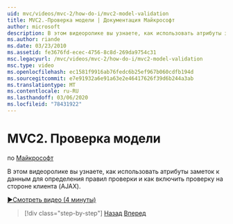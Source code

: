 ```yaml
---
uid: mvc/videos/mvc-2/how-do-i/mvc2-model-validation
title: MVC2.-Проверка модели | Документация Майкрософт
author: microsoft
description: В этом видеоролике вы узнаете, как использовать атрибуты заметок к данным для определения правил проверки и как включить проверку на стороне клиента (AJAX).
ms.author: riande
ms.date: 03/23/2010
ms.assetid: fe3676fd-ecec-4756-8c8d-269da9754c31
msc.legacyurl: /mvc/videos/mvc-2/how-do-i/mvc2-model-validation
msc.type: video
ms.openlocfilehash: ec1581f9916ab76fedc6b25ef967b060cdfb194d
ms.sourcegitcommit: e7e91932a6e91a63e2e46417626f39d6b244a3ab
ms.translationtype: MT
ms.contentlocale: ru-RU
ms.lasthandoff: 03/06/2020
ms.locfileid: "78431922"
---
```

# <a name="mvc2---model-validation"></a>MVC2. Проверка модели

по [Майкрософт](https://github.com/microsoft)

В этом видеоролике вы узнаете, как использовать атрибуты заметок к данным для определения правил проверки и как включить проверку на стороне клиента (AJAX).

[&#9654;Смотреть видео (4 минуты)](https://channel9.msdn.com/Blogs/ASP-NET-Site-Videos/mvc2-model-validation)

> [!div class="step-by-step"]
> [Назад](mvc2-stronglytyped-helpers.md)
> [Вперед](mvc2-template-customization.md)

